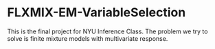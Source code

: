 # FLXMIX-EM-VariableSelection
This is the final project for NYU Inference Class. The problem we try to solve is finite mixture models with multivariate response.
